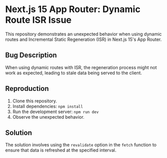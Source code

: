 # Next.js 15 App Router: Dynamic Route ISR Issue

This repository demonstrates an unexpected behavior when using dynamic routes and Incremental Static Regeneration (ISR) in Next.js 15's App Router.

## Bug Description

When using dynamic routes with ISR, the regeneration process might not work as expected, leading to stale data being served to the client.

## Reproduction

1. Clone this repository.
2. Install dependencies: `npm install`
3. Run the development server: `npm run dev`
4. Observe the unexpected behavior.

## Solution

The solution involves using the `revalidate` option in the `fetch` function to ensure that data is refreshed at the specified interval.

